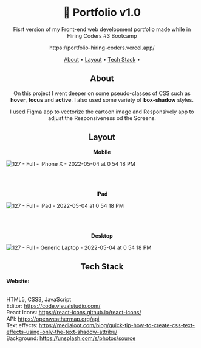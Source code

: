 <h1 align="center">	🎨 Portfolio v1.0</h1>
<p align="center">Fisrt version of my  Front-end web development portfolio made while in Hiring Coders #3 Bootcamp</p>
<p align="center">https://portfolio-hiring-coders.vercel.app/</p>


<p align="center">
 <a href="#about">About</a> •
 <a href="#layout">Layout</a> • 
 <a href="#tech-stack">Tech Stack</a> • 
  
 
</p>




<h2 align="center">About</h2>

<p align="center">On this project I went deeper on some pseudo-classes of CSS such as <strong>hover</strong>, <strong>focus</strong> and <strong>active</strong>. I also
  used some variety of <strong>box-shadow</strong> styles.</p>

<p align="center">I used Figma app to vectorize the cartoon image and Responsively app to adjust the Responsiveness od the Screens.</p>
 

 <h2 align="center">Layout</h2>

<p align="center"><strong>Mobile</strong>


![127 - Full - iPhone X - 2022-05-04 at 0 54 18 PM](https://user-images.githubusercontent.com/102549776/166747626-1ce38edb-ea61-4907-815a-5b1e63dfe9c0.jpg)</p>








<br><br>

<p align="center"><strong>IPad</strong></p>



![127 - Full - iPad - 2022-05-04 at 0 54 18 PM](https://user-images.githubusercontent.com/102549776/166747926-cf0f727e-d510-4e1b-8ba8-9c7e478f8689.jpg)

<br><br>

<p align="center"><strong>Desktop</strong></p>



![127 - Full - Generic Laptop - 2022-05-04 at 0 54 18 PM](https://user-images.githubusercontent.com/102549776/166748106-c8cf3677-31e8-4f08-8440-6bac31c0ca08.jpg)



<h2 align="center">Tech Stack</h2>

<strong>Website:</strong><br><br>

HTML5, CSS3, JavaScript<br>
Editor: https://code.visualstudio.com/<br>
React Icons: https://react-icons.github.io/react-icons/<br>
API: https://openweathermap.org/api<br>
Text effects: https://medialoot.com/blog/quick-tip-how-to-create-css-text-effects-using-only-the-text-shadow-attribu/<br>
Background: https://unsplash.com/s/photos/source
